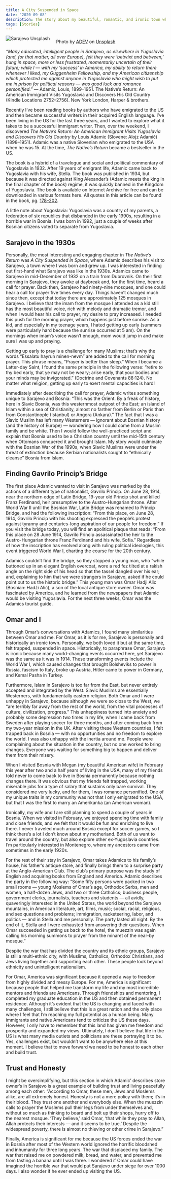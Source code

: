 ```yaml
---
title: A City Suspended in Space
date: "2020-09-08"
description: The story about my beautiful, romantic, and ironic town where many young people feel trapped and anxious.
tags: [Stories]
---
```


![Sarajevo Unsplash](./sarajevo-unsplash.jpg)

<p style="text-align: center; margin-top: -1.5em;">Photo by <a href="https://unsplash.com/@x3me">ADEV</a> on <a href="https://unsplash.com/@x3me">Unsplash</a></p>

_“Many educated, intelligent people in Sarajevo, as elsewhere in Yugoslavia (and, for that matter, all over Europe), felt they were ‘betwixt and between,’ hung in space, more or less frustrated, momentarily uncertain of their future; while I — with my ‘success’ in America, my ability to return there whenever I liked, my Guggenheim Fellowship, and my American citizenship which protected me against anyone in Yugoslavia who might wish to put me in prison for political reasons — was good luck and romance personified.”_ — Adamic, Louis, 1899–1951. The Native’s Return: An American Immigrant Visits Yugoslavia and Discovers His Old Country (Kindle Locations 2752–2756). New York London, Harper & brothers.

Recently I’ve been reading books by authors who have emigrated to the US and then became successful writers in their acquired English language. I’ve been living in the US for the last three years, and I wanted to explore what it takes to be a successful immigrant writer. Then, over the weekend, I discovered _The Native’s Return: An American Immigrant Visits Yugoslavia and Discovers His Old Country_ by Louis Adamic (Slovene: Alojz Adamič) (1898–1951). Adamic was a native Slovenian who emigrated to the USA when he was 15. At the time, _The Native’s Return_ became a bestseller in the US.

The book is a hybrid of a travelogue and social and political commentary of Yugoslavia in 1932. After 19 years of emigrant life, Adamic came back to Yugoslavia with his wife, Stella. The book was published in 1934, but because it was directed against King Alexander’s (Adamic meets the king in the final chapter of the book) regime, it was quickly banned in the Kingdom of Yugoslavia. The book is available on Internet Archive for free and can be downloaded in various formats <pPhoto href="https://archive.org/details/nativesreturname00adam_0/mode/2up" target="_blank">here</pPhoto>. All quotes in this article can be found in the book, pg. <a href="https://archive.org/details/nativesreturname00adam_0/page/178/mode/2up">178–202</a>.

A little note about Yugoslavia: Yugoslavia was a country of my parents, a federation of six republics that disbanded in the early 1990s, resulting in a horrible war in Bosnia. I was born in 1992, just a couple of weeks after Bosnian citizens voted to separate from Yugoslavia.

## Sarajevo in the 1930s

Personally, the most interesting and engaging chapter in _The Native’s Return_ was _A City Suspended in Space_, where Adamic describes his visit to Sarajevo, a town where I was born and grew up. I was interested in finding out first-hand what Sarajevo was like in the 1930s. Adamics came to Sarajevo in mid-December of 1932 on a train from Dubrovnik. On their first morning in Sarajevo, they awoke at daybreak and, for the first time, heard a call for prayer. Back then, Sarajevo had ninety-nine mosques, and one could hear a call for prayer five times every day. Things haven’t changed much since then, except that today there are approximately 125 mosques in Sarajevo. I believe that the imam from the mosque I attended as a kid still has the most beautiful voice, rich with melody and dramatic tremor, and when I would hear his call to prayer, my desire to pray increased. I needed this push for the morning prayer, which happens just before sunrise. As a kid, and especially in my teenage years, I hated getting up early (summers were particularly hard because the sunrise occurred at 5 am). On the mornings when imam’s voice wasn’t enough, mom would jump in and make sure I was up and praying.

Getting up early to pray is a challenge for many Muslims; that’s why the words “Essalatu hayrun minen-nevm” are added to the call for morning prayer. This phrase means, “Prayer is better than sleep.” When I became a Latter-day Saint, I found the same principle in the following verse: “retire to thy bed early, that ye may not be weary; arise early, that your bodies and your minds may be invigorated.” (Doctrine and Covenants 88:124). No matter what religion, getting up early to exert mental capacities is hard!

Immediately after describing the call for prayer, Adamic writes something unique to Sarajevo and Bosnia: “This was the Orient. By a freak of history, here in Slavic Bosnia, was this westernmost outpost of the East; an island of Islam within a sea of Christianity, almost no farther from Berlin or Paris than from Constantinople (Istanbul) or Angora (Ankara).” The fact that I was a Slavic Muslim has left many Westerners — ignorant about Bosnian history (and the history of Europe) — wondering how I could come from a Muslim family and be white. Then I would follow the well-practiced script and explain that Bosnia used to be a Christian country until the mid-15th century when Ottomans conquered it and brought Islam. My story would culminate with the Bosnian War of the 1990s, when Slavic Muslims were under the threat of extinction because Serbian nationalists sought to “ethnically cleanse” Bosnia from Islam.

## Finding Gavrilo Princip’s Bridge

The first place Adamic wanted to visit in Sarajevo was marked by the actions of a different type of nationalist, Gavrilo Princip. On June 28, 1914, near the northern edge of Latin Bridge, 19-year old Princip shot and killed Franz Ferdinand, heir presumptive to the Austro-Hungarian throne. After World War II until the Bosnian War, Latin Bridge was renamed to Princip Bridge, and had the following inscription: “From this place, on June 28, 1914, Gavrilo Princip with his shooting expressed the people’s protest against tyranny and centuries-long aspiration of our people for freedom.” If you visit the bridge today, you will find an apolitical plaque that reads: “From this place on 28 June 1914, Gavrilo Princip assassinated the heir to the Austro-Hungarian throne Franz Ferdinand and his wife, Sofia.” Regardless of how the inscription has evolved along with ruling political ideologies, this event triggered World War I, charting the course for the 20th century.

Adamics couldn’t find the bridge, so they stopped a young man, who “while buttoned up in an elegant English overcoat, wore a red fez tilted at a rakish angle on the right side of his head so that the tassel dangled over his ear; and, explaining to him that we were strangers in Sarajevo, asked if he could point out to us the historic bridge.” This young man was Omar Hadji Alic (Bosnian: Hadži Alić), a son of the local antique store owner. Omar was fascinated by America, and he learned from the newspapers that Adamic would be visiting Yugoslavia. For the next three weeks, Omar was the Adamics tourist guide.

## Omar and I

Through Omar’s conversations with Adamics, I found many similarities between Omar and me. For Omar, as it is for me, Sarajevo is personally and historically an ironic town. Personally, we both loved it but at the same time, felt trapped, suspended in space. Historically, to paraphrase Omar, Sarajevo is ironic because many world-changing events occurred here, yet Sarajevo was the same as it was in 1914. These transforming events include the World War I, which caused changes that brought Bolsheviks to power in Russia, fascism to Italy, broke up Austria, Hitler came to power in Germany, and Kemal Pasha in Turkey.

Furthermore, Islam in Sarajevo is too far from the East, but never entirely accepted and integrated by the West. Slavic Muslims are essentially Westerners, with fundamentally eastern religion. Both Omar and I were unhappy in Sarajevo, because although we were so close to the West, we “are terribly far away from the rest of the world, from the vital processes of culture, civilization, progress.” This unhappiness turned into anxiety and probably some depression two times in my life, when I came back from Sweden after playing soccer for three months, and after coming back from my two-year mission in the UK. After visiting these Western countries, I felt trapped back in Bosnia — with no opportunities and no freedom to explore the world. I was also unhappy with the inertia around me. People were complaining about the situation in the country, but no one worked to bring changes. Everyone was waiting for something big to happen and deliver them from their misery.

When I visited Bosnia with Megan (my beautiful American wife) in February this year after two and a half years of living in the USA, many of my friends told never to come back to live in Bosnia permanently because nothing changes there. It was obvious that my friends felt trapped, working miserable jobs for a type of salary that sustains only bare survival. They considered me very lucky, and for them, I was romance personified. One of my unique traits in my community was not that I only emigrated to the USA, but that I was the first to marry an Amerikanka (an American woman).

Ironically, my wife and I are still planning to spend a couple of years in Bosnia. When we visited in February, we enjoyed spending time with family and close friends, and we felt that it would be fun and enriching to live there. I never traveled much around Bosnia except for soccer games, so I think there’s a lot I don’t know about my motherland. Both of us want to travel around the country, but also explore other ex-Yugoslavia countries. I’m particularly interested in Montenegro, where my ancestors came from sometimes in the early 1920s.

For the rest of their stay in Sarajevo, Omar takes Adamics to his family’s house, his father’s antique store, and finally brings them to a surprise party at the Anglo-American Club. The club’s primary purpose was the study of English and acquiring books from England and America. Adamic describes the party in the following way: “Some fifty persons were packed in two small rooms — young Moslems of Omar’s age, Orthodox Serbs, men and women, a half-dozen Jews, and two or three Catholics; business people, government clerks, journalists, teachers and students — all avidly, quaveringly interested in the United States, the world beyond the Sarajevo mountains, in American literature, art, films, music; social, racial, religious, and sex questions and problems; immigration, racketeering, labor, and politics — and in Stella and me personally. The party lasted all night. By the end of it, Stella and I were exhausted from answering their questions. When Omar succeeded in getting us back to the hotel, the muezzin was again calling his morning summons to prayer from the minaret of the near-by mosque.”

Despite the war that has divided the country and its ethnic groups, Sarajevo is still a multi-ethnic city, with Muslims, Catholics, Orthodox Christians, and Jews living together and supporting each other. These people look beyond ethnicity and unintelligent nationalism.

For Omar, America was significant because it opened a way to freedom from highly divided and messy Europe. For me, America is significant because people that helped me transform my life and my most incredible mentors and friends are Americans. Through friendships and mentoring, I completed my graduate education in the US and then obtained permanent residence. Although it’s evident that the US is changing and faced with many challenges, I still believe that this is a great nation and the only place where I feel that I’m reaching my full potential as a human being. Many immigrants and native Americans tend to criticize the US these days. However, I only have to remember that this land has given me freedom and prosperity and expanded my views. Ultimately, I don’t believe that life in the US is what many media outlets and politicians are these portraying it to be. Yes, challenges exist, but wouldn’t want to be anywhere else at this moment. I believe that to move forward we need to be honest to each other and build trust.

## Trust and Honesty

I might be oversimplifying, but this section in which Adamic’ describes store owner’s in Sarajevo is a great example of building trust and living peacefully among each other: “According to Omar, these men, Jews and Moslems alike, are all extremely honest. Honesty is not a mere policy with them; it’s in their blood. They trust one another and everybody else. When the muezzin calls to prayer the Moslems pull their legs from under themselves and, without so much as thinking to board and bolt up their shops, hurry off to the nearest mosque. ‘They believe,’ said Omar, ‘that while they pray to Allah, Allah protects their interests — and it seems to be true.’ Despite the widespread poverty, there is almost no thieving or other crime in Sarajevo.”

Finally, America is significant for me because the US forces ended the war in Bosnia after most of the Western world ignored the horrific bloodshed and inhumanity for three long years. The war that displaced my family. The war that raised me on powdered milk, bread, and water, and prevented me from tasting a banana until I was three. I wondered if Omar could have imagined the horrible war that would put Sarajevo under siege for over 1000 days. I also wonder if he ever ended up visiting the US.
